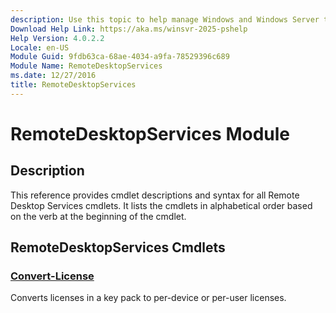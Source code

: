 ```yaml
---
description: Use this topic to help manage Windows and Windows Server technologies with Windows PowerShell.
Download Help Link: https://aka.ms/winsvr-2025-pshelp
Help Version: 4.0.2.2
Locale: en-US
Module Guid: 9fdb63ca-68ae-4034-a9fa-78529396c689
Module Name: RemoteDesktopServices
ms.date: 12/27/2016
title: RemoteDesktopServices
---
```


# RemoteDesktopServices Module
## Description
This reference provides cmdlet descriptions and syntax for all Remote Desktop Services cmdlets. It lists the cmdlets in alphabetical order based on the verb at the beginning of the cmdlet.

## RemoteDesktopServices Cmdlets
### [Convert-License](./Convert-License.md)
Converts licenses in a key pack to per-device or per-user licenses.



